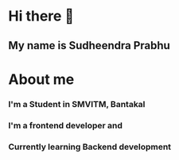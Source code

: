 # Hi there 👋
## My name is Sudheendra Prabhu

# About me
### I'm a Student in SMVITM, Bantakal
### I'm a frontend developer and
### Currently learning Backend development
<!-- **Sudheendra12/Sudheendra12** is a ✨ _special_ ✨ repository because its `README.md` (this file) appears on your GitHub profile.--!>


